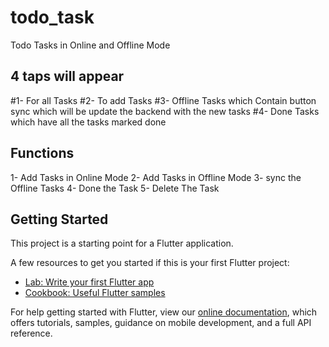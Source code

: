 # todo_task

Todo Tasks in Online and Offline Mode 

## 4 taps will appear 
#1- For all Tasks 
#2- To add Tasks
#3- Offline Tasks which Contain button sync which will be update the backend with the new tasks 
#4- Done Tasks which have all the tasks marked done

## Functions
1- Add Tasks in Online Mode 
2- Add Tasks in Offline Mode 
3- sync the Offline Tasks 
4- Done the Task 
5- Delete The Task


## Getting Started

This project is a starting point for a Flutter application.

A few resources to get you started if this is your first Flutter project:

- [Lab: Write your first Flutter app](https://flutter.dev/docs/get-started/codelab)
- [Cookbook: Useful Flutter samples](https://flutter.dev/docs/cookbook)

For help getting started with Flutter, view our
[online documentation](https://flutter.dev/docs), which offers tutorials,
samples, guidance on mobile development, and a full API reference.
